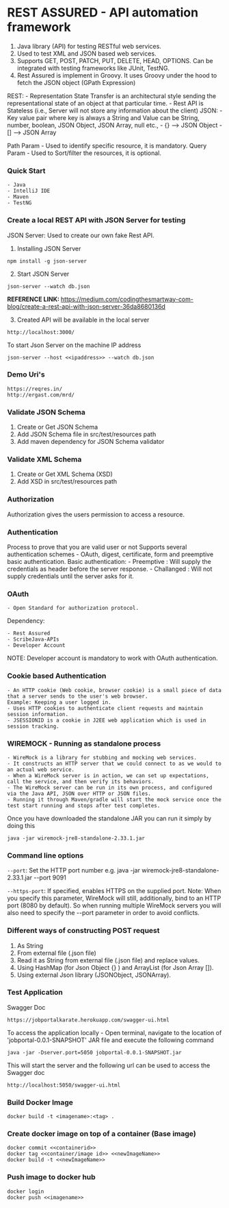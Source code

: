 # REST ASSURED - API automation framework

1) Java library (API) for testing RESTful web services.
2) Used to test XML and JSON based web services.
3) Supports GET, POST, PATCH, PUT, DELETE, HEAD, OPTIONS. Can be integrated with testing frameworks like JUnit, TestNG.
4) Rest Assured is implement in Groovy. It uses Groovy under the hood to fetch the JSON object (GPath Expression)

REST:
	- Representation State Transfer is an architectural style sending the representational state of an object at that particular time.
	- Rest API is Stateless (i.e., Server will not store any information about the client)
JSON:
    - Key value pair where key is always a String and Value can be String, number, boolean, JSON Object, JSON Array, null etc.,
    - {} --> JSON Object
    - [] --> JSON Array

Path Param - Used to identify specific resource, it is mandatory.
Query Param - Used to Sort/filter the resources, it is optional.

### Quick Start
	- Java
	- IntelliJ IDE
	- Maven
	- TestNG

### Create a local REST API with JSON Server for testing
JSON Server: Used to create our own fake Rest API.
1) Installing JSON Server 
```
npm install -g json-server
```
2) Start JSON Server
```
json-server --watch db.json
```
<b>REFERENCE LINK: </b>
https://medium.com/codingthesmartway-com-blog/create-a-rest-api-with-json-server-36da8680136d

3) Created API will be available in the local server 
```
http://localhost:3000/
```

To start Json Server on the machine IP address
```
json-server --host <<ipaddress>> --watch db.json
```

### Demo Uri's
```
https://reqres.in/
http://ergast.com/mrd/
```

### Validate JSON Schema
1) Create or Get JSON Schema
2) Add JSON Schema file in src/test/resources path
3) Add maven dependency for JSON Schema validator

### Validate XML Schema
1) Create or Get XML Schema (XSD)
2) Add XSD in src/test/resources path

### Authorization
Authorization gives the users permission to access a resource.

### Authentication
Process to prove that you are valid user or not
Supports several authentication schemes - OAuth, digest, certificate, form and preemptive basic authentication.
Basic authentication:
	- Preemptive : Will supply the credentials as header before the server response.
	- Challanged : Will not supply credentials until the server asks for it.

### OAuth
 	- Open Standard for authorization protocol.
 Dependency:
```
- Rest Assured
- ScribeJava-APIs 
- Developer Account
```
 NOTE: Developer account is mandatory to work with OAuth authentication.

### Cookie based Authentication
 	- An HTTP cookie (Web cookie, browser cookie) is a small piece of data that a server sends to the user's web browser.
 	Example: Keeping a user logged in.
 	- Uses HTTP cookies to authenticate client requests and maintain session information.
 	- JSESSIONID is a cookie in J2EE web application which is used in session tracking.

### WIREMOCK - Running as standalone process
	- WireMock is a library for stubbing and mocking web services. 
	- It constructs an HTTP server that we could connect to as we would to an actual web service.
	- When a WireMock server is in action, we can set up expectations, call the service, and then verify its behaviors.
	- The WireMock server can be run in its own process, and configured via the Java API, JSON over HTTP or JSON files.
	- Running it through Maven/gradle will start the mock service once the test start running and stops after test completes.

Once you have downloaded the standalone JAR you can run it simply by doing this
```
java -jar wiremock-jre8-standalone-2.33.1.jar
```

### Command line options
`--port`: Set the HTTP port number e.g. java -jar wiremock-jre8-standalone-2.33.1.jar --port 9091

`--https-port`: If specified, enables HTTPS on the supplied port. 
Note: When you specify this parameter, WireMock will still, additionally, bind to an HTTP port (8080 by default). 
So when running multiple WireMock servers you will also need to specify the --port parameter in order to avoid conflicts.

### Different ways of constructing POST request
1. As String
2. From external file (.json file)
3. Read it as String from external file (.json file) and replace values.
4. Using HashMap (for Json Object {} ) and ArrayList (for Json Array []).
5. Using external Json library (JSONObject, JSONArray).

### Test Application
Swagger Doc
```
https://jobportalkarate.herokuapp.com/swagger-ui.html
```
To access the application locally - Open terminal, navigate to the location of 'jobportal-0.0.1-SNAPSHOT' JAR file and execute the following command
```
java -jar -Dserver.port=5050 jobportal-0.0.1-SNAPSHOT.jar
```
This will start the server and the following url can be used to access the Swagger doc
```
http://localhost:5050/swagger-ui.html
```

### Build Docker Image
```
docker build -t <imagename>:<tag> .
```

### Create docker image on top of a container (Base image)
```
docker commit <<containerid>>
docker tag <<container/image id>> <<newImageName>>
docker build -t <<newImageName>>
```

### Push image to docker hub
```
docker login
docker push <<imagename>>
```
